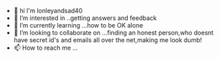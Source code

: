 - 👋 hi I'm lonleyandsad40
- 👀 I’m interested in ..getting answers and feedback 
- 🌱 I’m currently learning ...how to be OK alone
- 💞️ I’m looking to collaborate on ...finding an honest person,who doesnt have secret id's and emails all over the net,making me look dumb!
- 📫 How to reach me ...

<!---
Wetncreamy69/Wetncreamy69 is a ✨ special ✨ repository because its `README.md` (this file) appears on your GitHub profile.
You can click the Preview link to take a look at your changes.
--->
